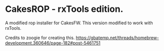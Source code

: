 CakesROP - rxTools edition.
========

A modified rop installer for CakesFW.
This version modified to work with rxTools.

Credits to zoogie for creating this.
https://gbatemp.net/threads/homebrew-development.360646/page-182#post-5461751
